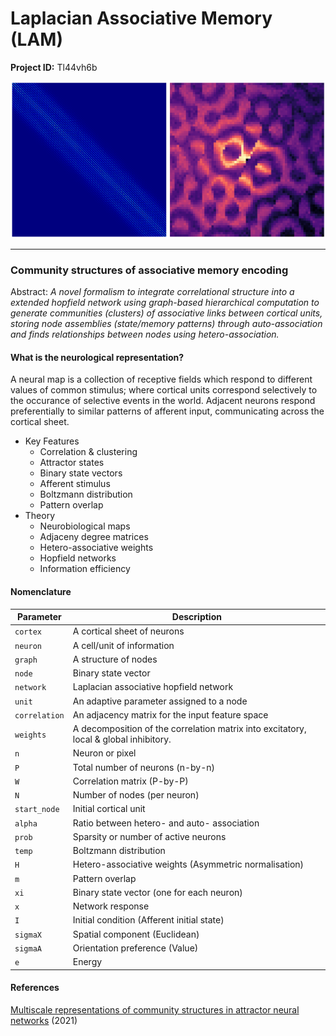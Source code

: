 # Laplacian Associative Memory (LAM)

**Project ID:**  Tl44vh6b

<p align="center">
  <img src="https://github.com/epochlab/LAM/blob/main/sample.png">
</p>

--------------------------------------------------------------------

### Community structures of associative memory encoding
Abstract: *A novel formalism to integrate correlational structure into a extended hopfield network using graph-based hierarchical computation to generate communities (clusters) of associative links between cortical units, storing node assemblies (state/memory patterns) through auto-association and finds relationships between nodes using hetero-association.*

#### What is the neurological representation?
A neural map is a collection of receptive fields which respond to different values of common stimulus; where cortical units correspond selectively to the occurance of selective events in the world. Adjacent neurons respond preferentially to similar patterns of afferent input, communicating across the cortical sheet.

- Key Features
    - Correlation & clustering
    - Attractor states
    - Binary state vectors
    - Afferent stimulus
    - Boltzmann distribution
    - Pattern overlap
- Theory
    - Neurobiological maps
    - Adjaceny degree matrices
    - Hetero-associative weights
    - Hopfield networks
    - Information efficiency

#### Nomenclature
Parameter | Description
--- | ---
`cortex` | A cortical sheet of neurons
`neuron` | A cell/unit of information
`graph` | A structure of nodes
`node` | Binary state vector
`network` | Laplacian associative hopfield network
`unit` | An adaptive parameter assigned to a node
`correlation` | An adjacency matrix for the input feature space
`weights` | A decomposition of the correlation matrix into excitatory, local & global inhibitory.
`n` | Neuron or pixel
`P` | Total number of neurons (n-by-n)
`W` | Correlation matrix (P-by-P)
`N` | Number of nodes (per neuron)
`start_node` | Initial cortical unit
`alpha` | Ratio between hetero- and auto- association
`prob` | Sparsity or number of active neurons
`temp` | Boltzmann distribution
`H` | Hetero-associative weights (Asymmetric normalisation)
`m` | Pattern overlap
`xi` | Binary state vector (one for each neuron)
`x` | Network response
`I` | Initial condition (Afferent initial state)
`sigmaX` | Spatial component (Euclidean)
`sigmaA` | Orientation preference (Value)
`e` | Energy

#### References
[Multiscale representations of community structures in attractor neural networks](https://www.ncbi.nlm.nih.gov/pmc/articles/PMC8412329/pdf/pcbi.1009296.pdf) (2021)<br>

